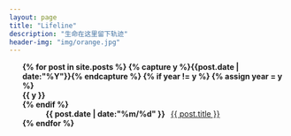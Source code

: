 ```yaml
---
layout: page
title: "Lifeline"
description: "生命在这里留下轨迹"
header-img: "img/orange.jpg"
---
```



<ul class="listing" style="list-style-type:none;font-weight:bold;">
{% for post in site.posts %}
  {% capture y %}{{post.date | date:"%Y"}}{% endcapture %}
  {% if year != y %}
    {% assign year = y %}
    <li class="listing-seperator">{{ y }}</li>
  {% endif %}
  <li class="listing-item" style="text-indent:3em;font-weight:bold;">
    <time datetime="{{ post.date | date:"%Y-%m-%d" }}">{{ post.date | date:"%m/%d" }}</time>
    <a href="{{ post.url }}" title="{{ post.title }}" style="margin-left:0.5em;font-weight:normal;">{{ post.title }}</a>
  </li>
{% endfor %}
</ul>
